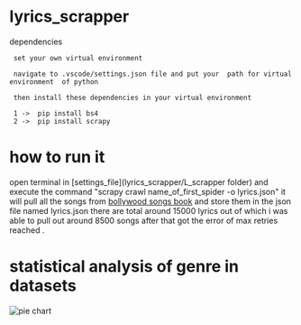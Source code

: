 # lyrics_scrapper


dependencies

     set your own virtual environment

     navigate to .vscode/settings.json file and put your  path for virtual environment  of python
     
     then install these dependencies in your virtual environment
   
     1 ->  pip install bs4
     2 ->  pip install scrapy
    
    
     
    

# how to run it




  open terminal in [settings_file](lyrics_scrapper/L_scrapper folder) and execute the command  "scrapy crawl name_of_first_spider -o lyrics.json"
  it will  pull all the songs from [bollywood songs book](https://bollywoodsongsbook.com/)  and store them in the json file named lyrics.json
   there are total around 15000  lyrics out of which i was able to pull out around 8500 songs after that got the error of max retries reached .
    
    
    
    
 # statistical analysis of genre in datasets
 
 ![pie chart](https://github.com/ajitsinghrathore/lyrics_scrapper/blob/master/L_scrapper/Figure_1.png?raw=true)
